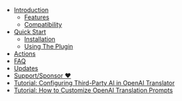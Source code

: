 <div class="sponsor-container"></div>
<div class="ww-ads wwads-cn wwads-horizontal" data-id="327"></div>

* [Introduction](/en/docs#introduction)
    * [Features](/en/docs#features)
    * [Compatibility](/en/docs#compatibility)
* [Quick Start](/en/docs#quick-start)
    * [Installation](/en/docs#installation)
    * [Using The Plugin](/en/docs#usage)
* [Actions](/en/docs#actions)
* [FAQ](/en/faq)
* [Updates](/en/updates)
* [Support/Sponsor ❤️](/en/support)
* [Tutorial: Configuring Third-Party AI in OpenAI Translator](/en/tutorial/configuring_3party_ai_in_openai_translator.md)
* [Tutorial: How to Customize OpenAI Translation Prompts](/en/tutorial/how_to_customize_translation_prompts.md)